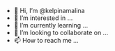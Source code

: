 - 👋 Hi, I’m @kelpinamalina
- 👀 I’m interested in ...
- 🌱 I’m currently learning ...
- 💞️ I’m looking to collaborate on ...
- 📫 How to reach me ...

<!---
kelpinamalina/kelpinamalina is a ✨ special ✨ repository because its `README.md` (this file) appears on your GitHub profile.
You can click the Preview link to take a look at your changes.
--->
